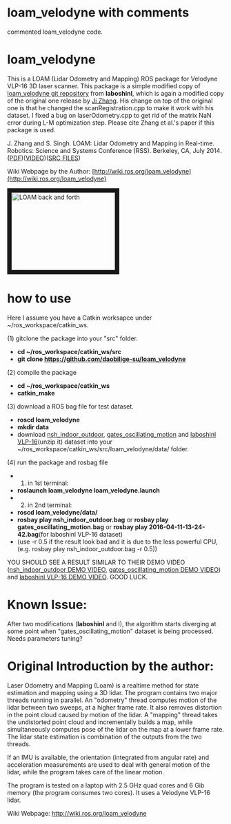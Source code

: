 # loam_velodyne with comments
commented loam_velodyne code.

# loam_velodyne

This is a LOAM (Lidar Odometry and Mapping) ROS package for Velodyne VLP-16 3D laser scanner. This package is a simple modified copy of [loam_velodyne git repository](https://github.com/laboshinl/loam_velodyne) from **laboshinl**, which is again a modified copy of the original one release by [Ji Zhang](http://www.frc.ri.cmu.edu/~jizhang03/). His change on top of the original one is that he changed the scanRegistration.cpp to make it work with his dataset. I fixed a bug on laserOdometry.cpp to get rid of the matrix NaN error during L-M optimization step. Please cite Zhang et al.'s paper if this package is used. 

J. Zhang and S. Singh. LOAM: Lidar Odometry and Mapping in Real-time. Robotics: Science and Systems Conference (RSS). Berkeley, CA, July 2014.([PDF](http://www.frc.ri.cmu.edu/~jizhang03/Publications/RSS_2014.pdf))([VIDEO](https://www.youtube.com/watch?feature=player_embedded&v=8ezyhTAEyHs))([SRC FILES](http://docs.ros.org/indigo/api/loam_velodyne/html/files.html))

Wiki Webpage by the Author: [http://wiki.ros.org/loam_velodyne](http://wiki.ros.org/loam_velodyne)

<a href="http://www.youtube.com/watch?feature=player_embedded&v=8ezyhTAEyHs" target="_blank"><img src="http://img.youtube.com/vi/8ezyhTAEyHs/0.jpg" alt="LOAM back and forth" width="240" height="180" border="10" /></a>

# how to use
Here I assume you have a Catkin worksapce under ~/ros_workspace/catkin_ws.

(1) gitclone the package into your "src" folder.
+ **cd ~/ros_workspace/catkin_ws/src**
+ **git clone https://github.com/daobilige-su/loam_velodyne**

(2) compile the package
+ **cd ~/ros_workspace/catkin_ws**
+ **catkin_make**

(3) download a ROS bag file for test dataset.
+ **roscd loam_velodyne**
+ **mkdir data**
+ download [nsh_indoor_outdoor](www.frc.ri.cmu.edu/~jizhang03/Datasets/nsh_indoor_outdoor.bag), [gates_oscillating_motion](www.frc.ri.cmu.edu/~jizhang03/Datasets/gates_oscillating_motion.bag) and [laboshinl VLP-16](https://db.tt/t2r39mjZ)(unzip it) dataset into your ~/ros_workspace/catkin_ws/src/loam_velodyne/data/ folder.

(4) run the package and rosbag file
+ 1) in 1st terminal:
+ **roslaunch loam_velodyne loam_velodyne.launch**
+ 2) in 2nd terminal:
+ **roscd loam_velodyne/data/**
+ **rosbay play nsh_indoor_outdoor.bag** or **rosbay play gates_oscillating_motion.bag** or **rosbay play 2016-04-11-13-24-42.bag**(for laboshinl VLP-16 dataset)
+ (use -r 0.5 if the result look bad and it is due to the less powerful CPU, (e.g. rosbay play nsh_indoor_outdoor.bag -r 0.5))

YOU SHOULD SEE A RESULT SIMILAR TO THEIR DEMO VIDEO ([nsh_indoor_outdoor DEMO VIDEO](http://www.frc.ri.cmu.edu/~jizhang03/Videos/nsh_indoor_outdoor.mp4), [gates_oscillating_motion DEMO VIDEO](http://www.frc.ri.cmu.edu/~jizhang03/Videos/gates_oscillating_motion.mp4)) and [laboshinl VLP-16 DEMO VIDEO](https://www.youtube.com/watch?v=o1cLXY-Es54&feature=youtu.be). GOOD LUCK.

# Known Issue:
After two modifications (**laboshinl** and I), the algorithm starts diverging at some point when "gates_oscillating_motion" dataset is being processed. Needs parameters tuning?

# Original Introduction by the author:

Laser Odometry and Mapping (Loam) is a realtime method for state estimation and mapping using a 3D lidar. The program contains two major threads running in parallel. An "odometry" thread computes motion of the lidar between two sweeps, at a higher frame rate. It also removes distortion in the point cloud caused by motion of the lidar. A "mapping" thread takes the undistorted point cloud and incrementally builds a map, while simultaneously computes pose of the lidar on the map at a lower frame rate. The lidar state estimation is combination of the outputs from the two threads.

If an IMU is available, the orientation (integrated from angular rate) and acceleration measurements are used to deal with general motion of the lidar, while the program takes care of the linear motion.

The program is tested on a laptop with 2.5 GHz quad cores and 6 Gib memory (the program consumes two cores). It uses a Velodyne VLP-16 lidar. 

Wiki Webpage: http://wiki.ros.org/loam_velodyne

